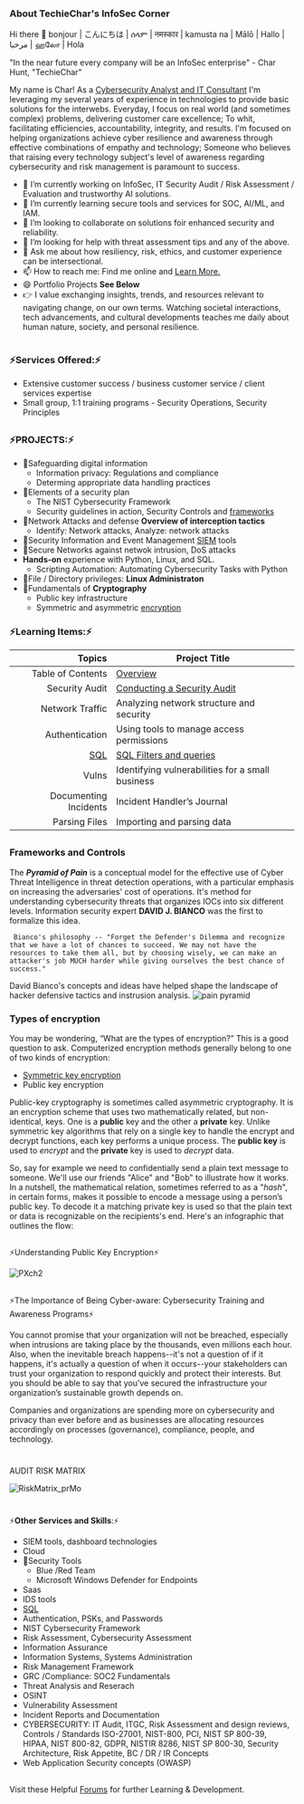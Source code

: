 ### About TechieChar's InfoSec Corner

Hi there 👋 bonjour | こんにちは | ሰላም | नमस्कार | kamusta na | Mālō | Hallo | مرحبا | ஹலோ | Hola

"In the near future every company will be an InfoSec enterprise" - Char Hunt, "TechieChar"

My name is Char! As a [Cybersecurity Analyst and IT Consultant](https://www.charhunt.org) I'm leveraging my several years of experience in technologies to provide basic solutions for the interwebs. Everyday, I focus on real world (and sometimes complex) problems, delivering customer care excellence; To whit, facilitating efficiencies, accountability, integrity, and results. I'm focused on helping organizations achieve cyber resilience and awareness through effective combinations of empathy and technology; Someone who believes that raising every technology subject's level of awareness regarding cybersecurity and risk management is paramount to success. 

- 🔭 I’m currently working on InfoSec, IT Security Audit / Risk Assessment / Evaluation and trustworthy AI solutions.
- 🌱 I’m currently learning secure tools and services for SOC, AI/ML, and IAM.
- 👯 I’m looking to collaborate on solutions foir enhanced security and reliability.
- 🤔 I’m looking for help with threat assessment tips and any of the above.
- 💬 Ask me about how resiliency, risk, ethics, and customer experience can be intersectional.
- 📫 How to reach me: Find me online and [Learn More.](https://solo.to/treadm1ll)
- 😄 Portfolio Projects **See Below**
- 👉 I value exchanging insights, trends, and resources relevant to navigating change, on our own terms.
Watching societal interactions, tech advancements, and cultural developments teaches me daily about human nature, society, and personal resilience.
#


### ⚡Services Offered:⚡

- Extensive customer success / business customer service / client services expertise
- Small group, 1:1 training programs - Security Operations, Security Principles


##
### ⚡PROJECTS:⚡
- 🔭Safeguarding digital information
  - Information privacy: Regulations and compliance
  - Determing appropriate data handling practices
- 🔭Elements of a security plan
  - The NIST Cybersecurity Framework
  -  Security guidelines in action, Security Controls and [frameworks](https://github.com/Char-Hunt/Learning-Info-Sec#frameworks-and-controls)
- 🔭Network Attacks and defense **Overview of interception tactics**
  - Identify: Network attacks, Analyze: network attacks
- 🔭Security Information and Event Management [SIEM](https://github.com/Char-Hunt/SIEM-What-Is-It#siem-what-is-it) tools
 - 🔭Secure Networks against netwok intrusion, DoS attacks
- **Hands-on** experience with Python, Linux, and SQL.
  - Scripting Automation: Automating Cybersecurity Tasks with Python
- 🔭File / Directory privileges: **Linux Administraton**
- 🔭Fundamentals of **Cryptography**
  - Public key infrastructure
  - Symmetric and asymmetric [encryption](https://github.com/Char-Hunt/Learning-Info-Sec/blob/main/README.md#types-of-encryption)


### ⚡Learning Items:⚡

|  Topics               |          Project Title                                                                                  |
|----------------------:|---------------------------------------------------------------------------------------------------------|
|  Table of Contents    | [Overview]( )                                                                                           |
|  Security Audit       | [Conducting a Security Audit]( )                                                                        |
|  Network Traffic      | Analyzing network structure and security                                                                |
|  Authentication       | Using tools to manage access permissions                                                                |
|  [SQL](https://github.com/Char-Hunt/special-guide) | [SQL Filters and queries](https://github.com/Char-Hunt/Data-Retrievals)    |
|  Vulns                | Identifying vulnerabilities for a small business                                                        |
|  Documenting Incidents| Incident Handler’s Journal                                                                              |
|  Parsing Files        | Importing and parsing data                                                                              |

 
## 
### Frameworks and Controls
The **_Pyramid of Pain_** is a conceptual model for the effective use of Cyber Threat Intelligence in threat detection operations, with a particular emphasis on increasing the adversaries' cost of operations. It's method for understanding cybersecurity threats that organizes IOCs into six different levels. 
Information security expert **DAVID J. BIANCO** was the first to formalize this idea.

     Bianco's philosophy -- "Forget the Defender's Dilemma and recognize that we have a lot of chances to succeed. We may not have the resources to take them all, but by choosing wisely, we can make an attacker's job MUCH harder while giving ourselves the best chance of success."

David Bianco's concepts and ideas have helped shape the landscape of hacker defensive tactics and instrusion analysis.
![pain pyramid](https://github.com/Char-Hunt/Learning-Info-Sec/assets/138831832/c5567814-c8ad-485e-8e11-bcc12243d593)

### Types of encryption

You may be wondering, “What are the types of encryption?” This is a good question to ask. Computerized encryption methods generally belong to one of two kinds of encryption:

   - [Symmetric key encryption](https://github.com/Char-Hunt/Ecryption-Foundations/blob/main/README.md#ecryption-foundations)
   - Public key encryption

Public-key cryptography is sometimes called asymmetric cryptography. It is an encryption scheme that uses two mathematically related, but non-identical, keys. One is a **public** key and the other a **private** key. Unlike symmetric key algorithms that rely on a single key to handle the encrypt and decrypt functions, each key performs a unique process. The **public key** is used to _encrypt_ and the **private** key is used to _decrypt_ data. 

So, say for example we need to confidentially send a plain text message to someone. We'll use our friends "Alice" and "Bob" to illustrate how it works. In a nutshell, the mathematical relation, sometimes referred to as a "_hash_", in certain forms, makes it possible to encode a message using a person’s public key. To decode it a matching private key is used so that the plain text or data is recognizable on the recipients's end. Here's an infographic that outlines the flow: 
##
⚡Understanding Public Key Encryption⚡

![PXch2](https://github.com/Char-Hunt/Learning-Info-Sec/assets/138831832/875517cd-904b-4ad8-9997-3b02b9678225)

##
⚡The Importance of Being Cyber-aware: Cybersecurity Training and Awareness Programs⚡

You cannot promise that your organization will not be breached, especially when intrusions are taking place by the thousands, even millions each hour. Also, when the inevitable breach happens--it's not a question of if it happens, it's actually a question of when it occurs--your stakeholders can trust your organization to respond quickly and protect their interests. But you should be able to say that you’ve secured the infrastructure your organization’s sustainable growth depends on.

Companies and organizations are spending more on cybersecurity and privacy than ever before and as businesses are allocating resources accordingly on processes (governance), compliance, people, and technology.
#
AUDIT RISK MATRIX

![RiskMatrix_prMo](https://github.com/Char-Hunt/Learning-Info-Sec/assets/138831832/36014181-2ddd-4ed2-8705-804a7e5792b3)
#
⚡**Other Services and Skills**:⚡ 

- SIEM tools, dashboard technologies
- Cloud
- 🔭Security Tools
  - Blue /Red Team
  - Microsoft Windows Defender for Endpoints
- Saas
- IDS tools
- [SQL](https://github.com/Char-Hunt/special-guide)
- Authentication, PSKs, and Passwords
- NIST Cybersecurity Framework
- Risk Assessment, Cybersecurity Assessment
- Information Assurance
- Information Systems, Systems Administration
- Risk Management Framework
- GRC /Compliance: SOC2 Fundamentals
- Threat Analysis and Reserach
- OSINT
- Vulnerability Assessment
- Incident Reports and Documentation
- CYBERSECURITY: IT Audit, ITGC, Risk Assessment and design reviews, Controls / Standards ISO-27001, NIST-800, PCI, NIST SP 800-39, HIPAA, NIST 800-82, GDPR, NISTIR 8286, NIST SP 800-30, Security Architecture, Risk Appetite,  BC / DR / IR Concepts
- Web Application Security concepts (OWASP)

##
Visit these Helpful [Forums](https://github.com/Char-Hunt/Forums/blob/main/README.md#forums ) for further Learning & Development.
